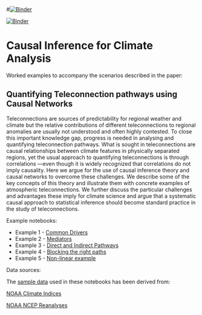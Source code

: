 #[![Binder](https://mybinder.org/badge_logo.svg)](https://mybinder.org/v2/gh/informatics-lab/causality/master)


[![Binder](https://mybinder.org/badge_logo.svg)](https://mybinder.org/v2/gh/informatics-lab/causality/sam_revised_notebooks)

# Causal Inference for Climate Analysis

Worked examples to accompany the scenarios described in the paper:

## Quantifying Teleconnection pathways using Causal Networks
Teleconnections are sources of predictability for regional weather and climate but the relative contributions of different teleconnections to regional anomalies are usually not understood and often highly contested. To close this important knowledge gap, progress is needed in analysing and quantifying teleconnection pathways. What is sought in teleconnections are causal relationships between climate features in physically separated regions, yet the usual approach to quantifying teleconnections is through correlations —even though it is widely recognized that correlations do not imply causality. Here we argue for the use of causal inference theory and causal networks to overcome these challenges. We describe some of the key concepts of this theory and illustrate them with concrete examples of atmospheric teleconnections. We further discuss the particular challenges and advantages these imply for climate science and argue that a systematic causal approach to statistical inference should become standard practice in the study of teleconnections.


Example notebooks:
- Example 1 - [Common Drivers](notebooks/example1_common_drivers.ipynb)
- Example 2 - [Mediators](notebooks/example2_mediators.ipynb)
- Example 3 - [Direct and Indirect Pathways](notebooks/example3_indirect_path.ipynb)
- Example 4 - [Blocking the right paths](notebooks/example4_blocking_paths.ipynb)
- Example 5 - [Non-linear example](notebooks/example5_nonlinear.ipynb)

Data sources:

The [sample data](sample_data) used in these notebooks has been derived from:

[NOAA Climate Indices](https://psl.noaa.gov/data/climateindices/list/)

[NOAA NCEP Reanalyses](https://psl.noaa.gov/cgi-bin/db_search/SearchMenus.pl)
